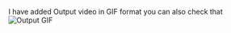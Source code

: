I have added Output video in GIF format you can also check that
![Output GIF](https://github.com/talhachattha162/interview_project_products/raw/main/Output.gif)


